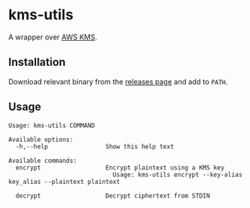 # kms-utils

A wrapper over [AWS KMS](https://aws.amazon.com/kms/).

## Installation

Download relevant binary  from the [releases page](https://github.com/momirza/kms-utils/releases)
and add to `PATH`.

## Usage

```
Usage: kms-utils COMMAND

Available options:
  -h,--help                Show this help text

Available commands:
  encrypt                  Encrypt plaintext using a KMS key
                             Usage: kms-utils encrypt --key-alias key_alias --plaintext plaintext
                             
  decrypt                  Decrypt ciphertext from STDIN
```
